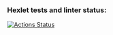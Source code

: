 ### Hexlet tests and linter status:
[![Actions Status](https://github.com/greenfrontend/backend-project-lvl3/workflows/hexlet-check/badge.svg)](https://github.com/greenfrontend/backend-project-lvl3/actions)